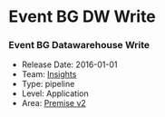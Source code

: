 # Event BG DW Write
### Event BG Datawarehouse Write
* Release Date: 2016-01-01
* Team: [Insights](../teams/insights.md)
* Type: pipeline
* Level: Application
* Area: [Premise v2](areas/v2.png)
